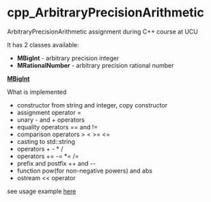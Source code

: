 # cpp_ArbitraryPrecisionArithmetic
ArbitraryPrecisionArithmetic assignment during C++ course at UCU

It has 2 classes available:
- <b>MBigInt</b> - arbitrary precision integer
- <b>MRationalNumber</b> - arbitrary precision rational number

<b>[MBigInt](MBigInt)</b>

What is implemented
- constructor from string and integer, copy constructor
- assignment operator =
- unary - and + operators
- equality operators == and !=
- comparison operators > < >= <=
- casting to std::string
- operators + - * /
- operators += -= *= /=
- prefix and postfix ++ and --
- function pow(for non-negative powers) and abs
- ostream << operator

see usage example [here](MBigInt/main.cpp)